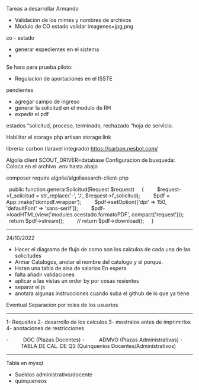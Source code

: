 Tareas a desarrollar 
Armando

-   Validación de los mimes y nombres de archivos
-   Modulo de CO estado 
validar imagenes=jpg,png 



co - estado
- generar expedientes en el sistema
- 

Se hara para prueba piloto:
- Regulacion de aportaciones en el ISSTE


pendientes
- agregar campo de ingreso
- generar la solicitud en el modulo de RH
- expedir el pdf

estados “solicitud, proceso, terminado, rechazado “hoja de servicio.

Habilitar el storage
php artisan storage:link


libreria: carbon (laravel integrado)
https://carbon.nesbot.com/


Algolia client
SCOUT_DRIVER=database
Configuracion de busqueda: Coloca en el archivo .env hasta abajo

composer require algolia/algoliasearch-client-php

  public function generarSolicitud(Request $request)
    {
        $request->f_solicitud = str_replace('-', '/', $request->f_solicitud);
        $pdf = App::make('dompdf.wrapper');
        $pdf->setOption(['dpi' => 150, 'defaultFont' => 'sans-serif']);
        $pdf->loadHTML(view('modules.ocestado.formatoPDF', compact('request')));
        return $pdf->stream();
        // return $pdf->download();
    }



-----------
24/10/2022

- Hacer el diagrama de flujo de como son los  calculos de cada una de las solicitudes
- Armar Catalogos, anotar el nombre del catalogo y el porque.
- Haran una tabla de alsa de salarios
En espera
- falta añadir validaciones
- aplicar a las vistas un order by por cosas resientes
- separar el js
- anotara algunas instrucciones cuando suba el github de lo que ya tiene

Eventual
Separacion por roles de los usuarios

---------------------------
1- Requsitos
2- desarrollo de los calculos
3- mostralos antes  de imprimirlos
4- anotaciones de restricciones

-          DOC (Plazas Docentes)
-          ADMVO (Plazas Administrativas)
-          TABLA DE CAL. DE QS (Quinquenios Docentes/Administrativos)

--------------------------
Tabla en mysql
- Sueldos administrativo/docente
- quinqueneos


